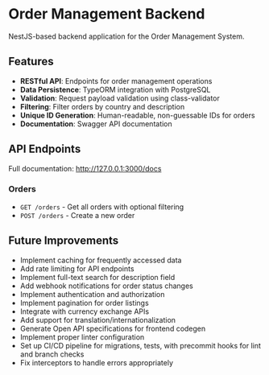 # Order Management Backend

NestJS-based backend application for the Order Management System.

## Features

- **RESTful API**: Endpoints for order management operations
- **Data Persistence**: TypeORM integration with PostgreSQL
- **Validation**: Request payload validation using class-validator
- **Filtering**: Filter orders by country and description
- **Unique ID Generation**: Human-readable, non-guessable IDs for orders
- **Documentation**: Swagger API documentation

## API Endpoints

Full documentation: http://127.0.0.1:3000/docs

### Orders

- `GET /orders` - Get all orders with optional filtering
- `POST /orders` - Create a new order

## Future Improvements

- Implement caching for frequently accessed data
- Add rate limiting for API endpoints
- Implement full-text search for description field
- Add webhook notifications for order status changes
- Implement authentication and authorization
- Implement pagination for order listings
- Integrate with currency exchange APIs
- Add support for translation/internationalization
- Generate Open API specifications for frontend codegen
- Implement proper linter configuration
- Set up CI/CD pipeline for migrations, tests, with precommit hooks for lint and branch checks
- Fix interceptors to handle errors appropriately